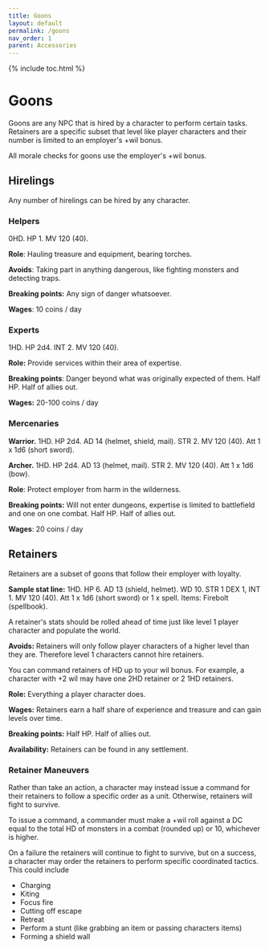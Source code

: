 ```yaml
---
title: Goons
layout: default
permalink: /goons
nav_order: 1
parent: Accessories
---
```

{% include toc.html %}

# Goons

Goons are any NPC that is hired by a character to perform certain tasks. Retainers are a specific subset that level like player characters and their number is limited to an employer's +wil bonus.

All morale checks for goons use the employer's +wil bonus. 

## Hirelings 

Any number of hirelings can be hired by any character. 

### Helpers

0HD. HP 1. MV 120 (40). 

**Role**: Hauling treasure and equipment, bearing torches. 

**Avoids**: Taking part in anything dangerous, like fighting monsters and detecting traps. 

**Breaking points:** Any sign of danger whatsoever. 

**Wages**: 10 coins / day

### Experts

1HD. HP 2d4. INT 2. MV 120 (40).

**Role:** Provide services within their area of expertise. 

**Breaking points**: Danger beyond what was originally expected of them. Half HP. Half of allies out.

**Wages:** 20-100 coins / day

### Mercenaries

**Warrior.** 1HD. HP 2d4. AD 14 (helmet, shield, mail). STR 2. MV 120 (40). Att 1 x 1d6 (short sword).

**Archer.** 1HD. HP 2d4. AD 13 (helmet, mail). STR 2. MV 120 (40). Att 1 x 1d6 (bow).

**Role**: Protect employer from harm in the wilderness. 

**Breaking points:** Will not enter dungeons, expertise is limited to battlefield and one on one combat. Half HP. Half of allies out.

**Wages**: 20 coins / day

## Retainers

Retainers are a subset of goons that follow their employer with loyalty. 

**Sample stat line:** 1HD. HP 6. AD 13 (shield, helmet). WD 10. STR 1 DEX 1, INT 1. MV 120 (40). Att 1 x 1d6 (short sword) or 1 x spell. Items: Firebolt (spellbook).

A retainer's stats should be rolled ahead of time just like level 1 player character and populate the world. 

**Avoids:** Retainers will only follow player characters of a higher level than they are. Therefore level 1 characters cannot hire retainers. 

You can command retainers of HD up to your wil bonus. For example, a character with +2 wil may have one 2HD retainer or 2 1HD retainers.

**Role:** Everything a player character does. 

**Wages:** Retainers earn a half share of experience and treasure and can gain levels over time.

**Breaking points:** Half HP. Half of allies out.

**Availability:** Retainers can be found in any settlement. 

### Retainer Maneuvers

Rather than take an action, a character may instead issue a command for their retainers to follow a specific order as a unit. Otherwise, retainers will fight to survive. 

To issue a command, a commander must make a +wil roll against a DC equal to the total HD of monsters in a combat (rounded up) or 10, whichever is higher.

On a failure the retainers will continue to fight to survive, but on a success, a character may order the retainers to perform specific coordinated tactics. This could include

- Charging
- Kiting
- Focus fire
- Cutting off escape
- Retreat
- Perform a stunt (like grabbing an item or passing characters items)
- Forming a shield wall